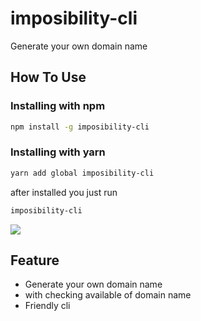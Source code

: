 # imposibility-cli

Generate your own domain name

## How To Use
### Installing with npm
```bash
npm install -g imposibility-cli
```

### Installing with yarn
```bash
yarn add global imposibility-cli
```

after installed you just run

```bash
imposibility-cli
```

![](https://preview.ibb.co/b8h9Jw/i.gif)

## Feature
- Generate your own domain name 
- with checking available of domain name
- Friendly cli


